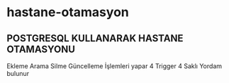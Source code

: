 # hastane-otamasyon

POSTGRESQL KULLANARAK HASTANE OTAMASYONU
----------------------------------------
Ekleme Arama Silme Güncelleme İşlemleri yapar
4 Trigger 4 Saklı Yordam bulunur
